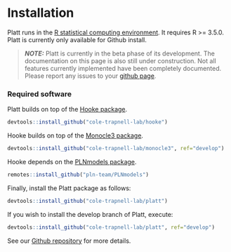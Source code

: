 # Installation

Platt runs in the [R statistical computing environment](https://www.r-project.org/). It requires R >= 3.5.0. Platt is currently only available for Github install. 

> **_NOTE:_** Platt is currently in the beta phase of its development. The documentation on this page is also still under construction. Not all features currently implemented have been completely documented. Please report any issues to your [github page](https://github.com/cole-trapnell-lab/platt/issues). 


### Required software

Platt builds on top of the [Hooke package](https://cole-trapnell-lab.github.io/hooke/install/). 

```r
devtools::install_github("cole-trapnell-lab/hooke")
```

Hooke builds on top of the [Monocle3 package](https://cole-trapnell-lab.github.io/monocle3/docs/installation/). 

```r
devtools::install_github("cole-trapnell-lab/monocle3", ref="develop")
```

Hooke depends on the [PLNmodels package](https://pln-team.github.io/PLNmodels/index.html).

```r 
remotes::install_github("pln-team/PLNmodels")
```

Finally, install the Platt package as follows: 

```r
devtools::install_github("cole-trapnell-lab/platt")
```

If you wish to install the develop branch of Platt, execute:

```r
devtools::install_github("cole-trapnell-lab/platt", ref="develop")
```
See our [Github repository](https://github.com/cole-trapnell-lab/platt) for more details.


